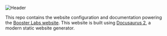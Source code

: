 ![Header](https://raw.githubusercontent.com/booster-labs/rocket-booster/master/.github/img/header.png)

This repo contains the website configuration and documentation powering the [Booster Labs website](https://booster.js.org). This website is built using [Docusaurus 2](https://docusaurus.io/), a modern static website generator.
